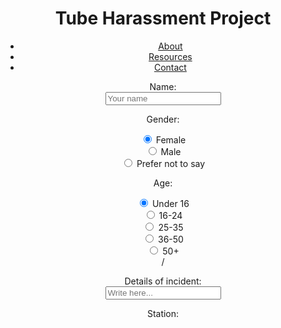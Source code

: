 <!DOCTYPE html>
<head>
<link href="css/tube_project.css" rel="stylesheet">
</head>
<body>
	<header>
		<h1>Tube Harassment Project</h1>
		<ul>
			<li><a href="#">About</a></li>
			<li><a href="#">Resources</a></li>
			<li><a href="#">Contact</a></li>
		</ul>
	<div class="Hide">
		<p>Name: <br>
		<input type="text" placeholder="Your name" name="Name"></p>
		<p> Gender:</p><input type="radio" name="sex" value="female" checked> Female
		<br>
		<input type="radio" name="sex" value="male"> Male
		<br>
		<input type="radio" name="sex" value="neither"> Prefer not to say
		<br>
		<p>Age:</p>
		<input type="radio" name="age" value="under 16" checked> Under 16
		<br>
		<input type="radio" name="age" value="16-24"> 16-24
		<br>
		<input type="radio" name="age" value="25-35"> 25-35
		<br>
		<input type="radio" name="age" value="36-50"> 36-50
		<br>
		<input type="radio" name="age" value="50+"> 50+
		<br>
		/
 		<p>Details of incident: <br>
		<input type="text" placeholder="Write here..." name="Report"></p>

<p>Station:</p><div class="map"><div style="width:800px"><script language="JavaScript" src="http://www.tfl.gov.uk/tfl/syndication/widgets/tubemap/tubemap-iframe-stretchy.js"></script>
</div>
</body>
